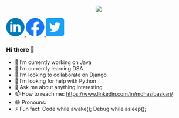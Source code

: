<!-- Header Animation -->
<p align="center">
  <img src="https://capsule-render.vercel.app/api?text=Hey%20Everyone!%F0%9F%95%B9%EF%B8%8F&animation=fadeIn&type=waving&color=gradient&height=100"/>
</p>

<!-- Social Media -->
<a href="https://www.linkedin.com/in/mdhasibaskari/">
  <img height="50" src="https://raw.githubusercontent.com/Md-Hasib-Askari/Md-Hasib-Askari/main/static/linkedin.png"/>
</a>

<a href="https://www.facebook.com/askarihasib/">
  <img height="50" src="https://raw.githubusercontent.com/Md-Hasib-Askari/Md-Hasib-Askari/main/static/facebook.png"/>
</a>

<a href="https://twitter.com/DevHasib">
  <img height="50" src="https://raw.githubusercontent.com/Md-Hasib-Askari/Md-Hasib-Askari/main/static/twitter.png"/>
</a>

### Hi there 👋

- 🔭 I’m currently working on Java
- 🌱 I’m currently learning DSA
- 👯 I’m looking to collaborate on Django
- 🤔 I’m looking for help with Python
- 💬 Ask me about anything interesting
- 📫 How to reach me: https://www.linkedin.com/in/mdhasibaskari/
- 😄 Pronouns: 
- ⚡ Fun fact: Code while awake(); Debug while asleep();
